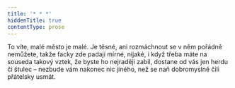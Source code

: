 ```yaml
---
title: '* * *'
hiddenTitle: true
contentType: prose
---
```


  

To víte, malé město je malé. Je těsné, ani rozmáchnout se v něm pořádně nemůžete, takže facky zde padají mírné, nijaké, i když třeba máte na souseda takový vztek, že byste ho nejraději zabil, dostane od vás jen herdu či štulec – nezbude vám nakonec nic jiného, než se naň dobromyslně čili přátelsky usmát.
